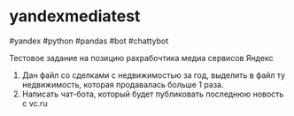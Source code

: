 # yandexmediatest
#yandex #python #pandas #bot #chattybot

Тестовое задание на позицию рахрабочтика медиа сервисов Яндекс
1. Дан файл со сделками с недвижимостью за год, выделить в файл ту недвижимость, которая продавалась больше 1 раза.
2. Написать чат-бота, который будет публиковать последнюю новость с vc.ru
